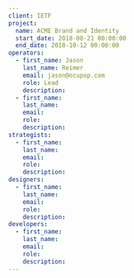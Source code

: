 ```yaml
---
client: IETF
project:
  name: ACME Brand and Identity
  start_date: 2018-08-21 00:00:00
  end_date: 2018-10-12 00:00:00
operators:
  - first_name: Jason
    last_name: Reimer
    email: jason@ocupop.com
    role: Lead
    description:
  - first_name:
    last_name:
    email:
    role:
    description:
strategists:
  - first_name:
    last_name:
    email:
    role:
    description:
designers:
  - first_name:
    last_name:
    email:
    role:
    description:
developers:
  - first_name:
    last_name:
    email:
    role:
    description:
---
```


